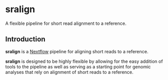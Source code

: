 # sralign
A flexible pipeline for short read alignment to a reference.

## Introduction

**sralign** is a [Nextflow](https://www.nextflow.io/) pipeline for aligning short reads to a reference. 

**sralign** is designed to be highly flexible by allowing for the easy addition of tools to the pipeline as well as serving as a starting point for genomic analyses that rely on alignment of short reads to a reference.

